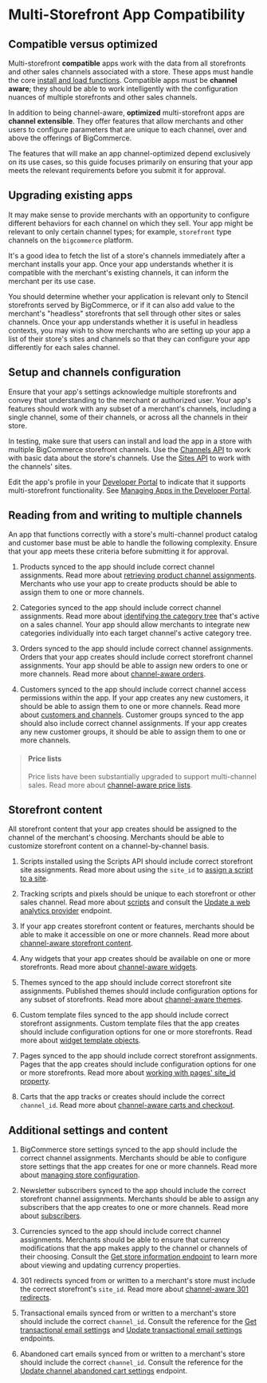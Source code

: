 # Multi-Storefront App Compatibility

## Compatible versus optimized

Multi-storefront **compatible** apps work with the data from all storefronts and other sales channels associated with a store. These apps must handle the core [install and load functions](/api-docs/apps/guide/callbacks). Compatible apps must be **channel aware**; they should be able to work intelligently with the configuration nuances of multiple storefronts and other sales channels.

In addition to being channel-aware, **optimized** multi-storefront apps are **channel extensible**. They offer features that allow merchants and other users to configure parameters that are unique to each channel, over and above the offerings of BigCommerce. 

The features that will make an app channel-optimized depend exclusively on its use cases, so this guide focuses primarily on ensuring that your app meets the relevant requirements before you submit it for approval.

## Upgrading existing apps

It may make sense to provide merchants with an opportunity to configure different behaviors for each channel on which they sell. Your app might be relevant to only certain channel types; for example, `storefront` type channels on the `bigcommerce` platform. 

It's a good idea to fetch the list of a store's channels immediately after a merchant installs your app. Once your app understands whether it is compatible with the merchant's existing channels, it can inform the merchant per its use case.

You should determine whether your application is relevant only to Stencil storefronts served by BigCommerce, or if it can also add value to the merchant's "headless" storefronts that sell through other sites or sales channels. Once your app understands whether it is useful in headless contexts, you may wish to show merchants who are setting up your app a list of their store's sites and channels so that they can configure your app differently for each sales channel.

## Setup and channels configuration

Ensure that your app's settings acknowledge multiple storefronts and convey that understanding to the merchant or authorized user. Your app's features should work with any subset of a merchant's channels, including a single channel, some of their channels, or across all the channels in their store. 

In testing, make sure that users can install and load the app in a store with multiple BigCommerce storefront channels. Use the [Channels API](/api-reference/store-management/channels) to work with basic data about the store's channels. Use the [Sites API](/api-reference/store-management/sites) to work with the channels' sites.

Edit the app's profile in your [Developer Portal](https://devtools.bigcommerce.com/my/apps) to indicate that it supports multi-storefront functionality. See [Managing Apps in the Developer Portal](/api-docs/apps/guide/developer-portal#indicate-multi-storefront-support).


## Reading from and writing to multiple channels

An app that functions correctly with a store's multi-channel product catalog and customer base must be able to handle the following complexity. Ensure that your app meets these criteria before submitting it for approval.

1. Products synced to the app should include correct channel assignments. Read more about [retrieving product channel assignments](/api-docs/multi-storefront/api-guide#products). Merchants who use your app to create products should be able to assign them to one or more channels.

2. Categories synced to the app should include correct channel assignments. Read more about [identifying the category tree](/api-docs/multi-storefront/api-guide#categories) that's active on a sales channel. Your app should allow merchants to integrate new categories individually into each target channel's active category tree.

3. Orders synced to the app should include correct channel assignments. Orders that your app creates should include correct storefront channel assignments. Your app should be able to assign new orders to one or more channels. Read more about [channel-aware orders](/api-docs/multi-storefront/api-guide#orders).

4. Customers synced to the app should include correct channel access permissions within the app. If your app creates any new customers, it should be able to assign them to one or more channels. Read more about [customers and channels](/api-docs/multi-storefront/api-guide#customers). Customer groups synced to the app should also include correct channel assignments. If your app creates any new customer groups, it should be able to assign them to one or more channels.

<!-- theme: info -->
> #### Price lists
> Price lists have been substantially upgraded to support multi-channel sales. Read more about [channel-aware price lists](/api-docs/multi-storefront/api-guide#price-lists). 

## Storefront content

All storefront content that your app creates should be assigned to the channel of the merchant's choosing. Merchants should be able to customize storefront content on a channel-by-channel basis.

1. Scripts installed using the Scripts API should include correct storefront site assignments. Read more about using the `site_id` to [assign a script to a site](/api-docs/multi-storefront/api-guide#scripts).

2. Tracking scripts and pixels should be unique to each storefront or other sales channel. Read more about [scripts](/api-docs/multi-storefront/api-guide#scripts) and consult the [Update a web analytics provider](/api-reference/store-management/settings/analytics/putwebanalyticsprovider) endpoint.

3. If your app creates storefront content or features, merchants should be able to make it accessible on one or more channels. Read more about [channel-aware storefront content](/api-docs/multi-storefront/api-guide#storefront-and-content).

4. Any widgets that your app creates should be available on one or more storefronts. Read more about [channel-aware widgets](/api-docs/multi-storefront/api-guide#widgets).

5. Themes synced to the app should include correct storefront site assignments. Published themes should include configuration options for any subset of storefronts. Read more about [channel-aware themes](/api-docs/multi-storefront/api-guide#themes).

6. Custom template files synced to the app should include correct storefront assignments. Custom template files that the app creates should include configuration options for one or more storefronts. Read more about [widget template objects](/api-reference/store-management/widgets/widget-template/getwidgettemplate).

7. Pages synced to the app should include correct storefront assignments. Pages that the app creates should include configuration options for one or more storefronts. Read more about [working with pages' site_id property](/api-docs/multi-storefront/api-guide#pages).

8. Carts that the app tracks or creates should include the correct `channel_id`. Read more about [channel-aware carts and checkout](/api-docs/multi-storefront/api-guide#cart-and-checkout).

## Additional settings and content

1. BigCommerce store settings synced to the app should include the correct channel assignments. Merchants should be able to configure store settings that the app creates for one or more channels. Read more about [managing store configuration](/api-docs/store-management/settings).

2. Newsletter subscribers synced to the app should include the correct storefront channel assignments. Merchants should be able to assign any subscribers that the app creates to one or more channels. Read more about [subscribers](/api-docs/multi-storefront/api-guide#subscribers).

3. Currencies synced to the app should include correct channel assignments. Merchants should be able to ensure that currency modifications that the app makes apply to the channel or channels of their choosing. Consult the [Get store information endpoint](/api-reference/store-management/store-information-api/store-information/getstore) to learn more about viewing and updating currency properties.


4. 301 redirects synced from or written to a merchant's store must include the correct storefront's `site_id`. Read more about [channel-aware 301 redirects](/api-docs/multi-storefront/api-guide#redirects).


5. Transactional emails synced from or written to a merchant's store should include the correct `channel_id`. Consult the reference for the [Get transactional email settings](/api-reference/store-management/settings/email-statuses/get-settings-emails-enabled) and [Update transactional email settings](/api-reference/store-management/settings/email-statuses/put-settings-transactional-emails-enabled) endpoints.


6. Abandoned cart emails synced from or written to a merchant's store should include the correct `channel_id`. Consult the reference for the [Update channel abandoned cart settings](/api-reference/store-management/abandoned-carts/abandoned-carts-settings/updatechannelabandonedcartsettings) endpoint.
